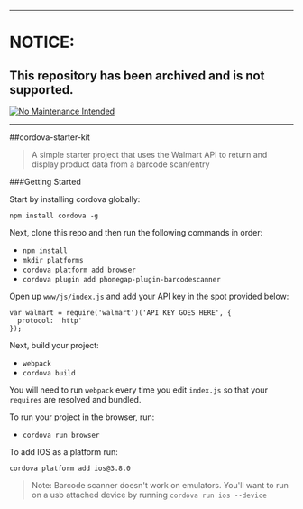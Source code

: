 ***
# NOTICE:

## This repository has been archived and is not supported.

[![No Maintenance Intended](http://unmaintained.tech/badge.svg)](http://unmaintained.tech/)
***

##cordova-starter-kit
> A simple starter project that uses the Walmart API to return and display product data from a barcode scan/entry

###Getting Started

Start by installing cordova globally:

`npm install cordova -g`

Next, clone this repo and then run the following commands in order:

- `npm install`
- `mkdir platforms`
- `cordova platform add browser`
- `cordova plugin add phonegap-plugin-barcodescanner`

Open up `www/js/index.js` and add your API key in the spot provided below:

```
var walmart = require('walmart')('API KEY GOES HERE', {
  protocol: 'http'
});
```
Next, build your project:

- `webpack`
- `cordova build`

You will need to run `webpack` every time you edit `index.js` so that your `requires` are resolved and bundled.

To run your project in the browser, run:

- `cordova run browser`

To add IOS as a platform run:

`cordova platform add ios@3.8.0`

> Note: Barcode scanner doesn't work on emulators. You'll want to run on a usb attached device by running `cordova run ios --device`
